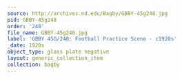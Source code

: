 ```yaml
---
source: http://archives.nd.edu/Bagby/GBBY-45g248.jpg
pid: GBBY-45g248
order: '248'
file_name: GBBY-45g248.jpg
label: 'GBBY 45G/248: Football Practice Scene - c1920s'
_date: 1920s
object_type: glass plate negative
layout: generic_collection_item
collection: bagby
---
```

